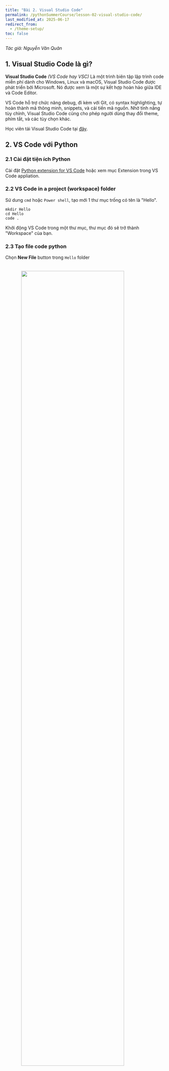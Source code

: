 ```yaml
---
title: "Bài 2. Visual Studio Code"
permalink: /pythonSummerCourse/lesson-02-visual-studio-code/
last_modified_at: 2025-06-17
redirect_from:
  - /theme-setup/
toc: false
---
```


_Tác giả: Nguyễn Văn Quân_

## 1. Visual Studio Code là gì?

**Visual Studio Code** *(VS Code hay VSC)* Là một trình biên tập lập trình code miễn phí dành cho Windows, Linux và macOS, Visual Studio Code được phát triển bởi Microsoft. Nó được xem là một sự kết hợp hoàn hảo giữa IDE và Code Editor.

VS Code hỗ trợ chức năng debug, đi kèm với Git, có syntax highlighting, tự hoàn thành mã thông minh, snippets, và cải tiến mã nguồn. Nhờ tính năng tùy chỉnh, Visual Studio Code cũng cho phép người dùng thay đổi theme, phím tắt, và các tùy chọn khác.

Học viên tải Visual Studio Code tại [đây](https://code.visualstudio.com/).

## 2. VS Code với Python

### 2.1 Cài đặt tiện ích Python
Cài đặt [Python extension for VS Code](https://marketplace.visualstudio.com/items?itemName=ms-python.python) hoặc xem mục Extension trong VS Code appliation.

### 2.2 VS Code in a project (workspace) folder
Sử dung `cmd` hoặc `Power shell`, tạo mới 1 thư mục trống có tên là "Hello".
```console
mkdir Hello
cd Hello
code .
```

Khởi động VS Code trong một thư mục, thư mục đó sẽ trở thành "Workspace" của bạn.
### 2.3 Tạo file code python
Chọn **New File** button trong `Hello` folder
<div>
	<img src="/assets/images/courses/01-02-visual-studio-code/native-toolbar-export.png"
	style="width:80%;
	max-width:700px;
	display: block;
	margin-left: auto;
	margin-right: auto;
	padding-top:20px;
	padding-bottom:20px;">
</div>

Tạo file tên `hello.py`, và nó sẽ tự động mở ở khu vực editor
<div>
	<img src="/assets/images/courses/01-02-visual-studio-code/hello-py-file-created.png"
	style="width:80%;
	max-width:700px;
	display: block;
	margin-left: auto;
	margin-right: auto;
	padding-top:20px;
	padding-bottom:20px;">
</div>

Viết đoạn mã sau vào `hello.py`

```py
msg = "Hello World"
print(msg)
```

<div>
	<img src="/assets/images/courses/01-02-visual-studio-code/intellisense01.png"
	style="width:80%;
	max-width:700px;
	display: block;
	margin-left: auto;
	margin-right: auto;
	padding-top:20px;
	padding-bottom:20px;">
</div>

### 2.4 Chạy Hello World
Cách đơn giản nhất để chạy `hello.py` với Python là nhấp vào nút `Run Python File in Terminal` play ở phía trên cùng bên phải.

<div>
	<img src="/assets/images/courses/01-02-visual-studio-code/run-python-file-in-terminal-button.png"
	style="width:80%;
	max-width:700px;
	display: block;
	margin-left: auto;
	margin-right: auto;
	padding-top:20px;
	padding-bottom:20px;">
</div>

Ngoài ra, bạn có thể chạy với `Terminal` bằng cách mở terminal trong **VS Code** .
<div>
	<img src="/assets/images/courses/01-02-visual-studio-code/vs-code-terminal.png"
	style="width:80%;
	max-width:400px;
	display: block;
	margin-left: auto;
	margin-right: auto;
	padding-top:20px;
	padding-bottom:20px;">
</div>

```console
python hello.py # Window
python3 hello.py # Linux / MacOs
```



## 3. VS Code với Jupyter Notebook
### 3.1 Tạo/Mở file **Jupyter Notebook**
Chạy **Jupyter: Create New Jupyter Notebook** trong Command Palette (`Ctrl + Shift + P`) hoặc tạo file `.ipynb` file trong workspace.

<div>
	<img src="/assets/images/courses/01-02-visual-studio-code/native-code-cells-01.png"
	style="width:80%;
	max-width:700px;
	display: block;
	margin-left: auto;
	margin-right: auto;
	padding-top:20px;
	padding-bottom:20px;">
</div>

Tiếp theo, chọn một **kernel** bằng cách sử dụng bộ chọn **kernel** ở trên cùng bên phải.

<div>
	<img src="/assets/images/courses/01-02-visual-studio-code/native-kernel-picker.png"
	style="width:80%;
	max-width:700px;
	display: block;
	margin-left: auto;
	margin-right: auto;
	padding-top:20px;
	padding-bottom:20px;">
</div>

Sau khi chọn **kernel**, chọn ngôn ngữ nằm ở dưới cùng bên phải của mỗi cell sẽ tự động cập nhật.

<div>
	<img src="/assets/images/courses/01-02-visual-studio-code/native-language-picker-01.png"
	style="width:80%;
	max-width:700px;
	display: block;
	margin-left: auto;
	margin-right: auto;
	padding-top:20px;
	padding-bottom:20px;">
</div>

### 3.2 Chạy cell
Bạn có thể chạy một ô mã bằng cách sử dụng biểu tượng Run ở bên trái ô và kết quả đầu ra sẽ xuất hiện ngay bên dưới ô mã.

Ngoài ra có thể sử dụng phím tắt `Ctrl + Enter` để chạy ô hiện tại, `Shift + Enter` chạy ô hiện tại và chuyển đến ô tiếp theo.

<div>
	<img src="/assets/images/courses/01-02-visual-studio-code/native-code-cells-03.png"
	style="width:80%;
	max-width:700px;
	display: block;
	margin-left: auto;
	margin-right: auto;
	padding-top:20px;
	padding-bottom:20px;">
</div>

Bạn cũng có thể chạy nhiều cell một lúc bằng **Run All**, **Run All Above**, hoặc **Run All Below**.

<div>
	<img src="/assets/images/courses/01-02-visual-studio-code/native-code-runs.png"
	style="width:80%;
	max-width:700px;
	display: block;
	margin-left: auto;
	margin-right: auto;
	padding-top:20px;
	padding-bottom:20px;">
</div>

### 3.3 Lưu Jupyter Notebook

Bạn có thể lưu file Jupyter Notebook bằng cách `Ctrl + S` hoặc `File > Save`.

### 3.4 Export Jupyter Notebook

Bạn có thể xuất **Jupyter Notebook** dưới dạng tệp **Python** (`.py`), **PDF** hoặc **HTML**.

Chọn `Export` trên thanh công cụ chính. Sau đó, bạn sẽ thấy một danh sách các tùy chọn định dạng tệp.

<div>
	<img src="/assets/images/courses/01-02-visual-studio-code/native-toolbar-export.png"
	style="width:80%;
	max-width:700px;
	display: block;
	margin-left: auto;
	margin-right: auto;
	padding-top:20px;
	padding-bottom:20px;">
</div>

## 4. Một số Extension hay
- [**GitLens**](https://www.gitkraken.com/gitlens): giúp việc thao tác với Git trực quan, dễ thực hiện.
- [**TabNine**](https://www.tabnine.com/): gợi ý code, sử dụng AI tăng hiệu suất viết code.
- [**GitHub Copilot**](https://github.com/features/copilot): tương tự như **TabNine**.


> Nội dung trên chỉ là tóm tắt, học viên cần đọc các tài liệu liệt kê trong phần tài liệu tham khảo dưới đây.

## Tài liệu tham khảo
- Hướng dẫn sử dụng [terminal](https://code.visualstudio.com/docs/editor/integrated-terminal) trong VS Code
- [Python](https://code.visualstudio.com/docs/python/python-tutorial) trong VS Code
- [Jupyter notebook](https://code.visualstudio.com/docs/datascience/jupyter-notebooks) trong VS Code
- [Bài viết về VS Code](https://realpython.com/python-development-visual-studio-code/) trên trang web Real Python.
